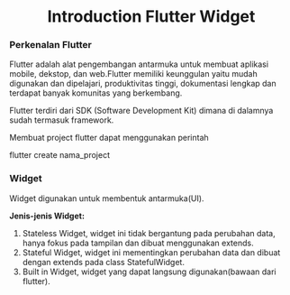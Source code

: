 <h1><center>Introduction Flutter Widget</center></h1>

### Perkenalan Flutter
<p>Flutter adalah alat pengembangan antarmuka untuk membuat aplikasi mobile, dekstop, dan web.Flutter memiliki keunggulan yaitu mudah digunakan dan dipelajari, produktivitas tinggi, dokumentasi lengkap dan terdapat banyak komunitas yang berkembang.</p>
<p>Flutter terdiri dari SDK (Software Development Kit) dimana di dalamnya sudah termasuk framework.</p>
<p>Membuat project flutter dapat menggunakan perintah</p>
<p>flutter create nama_project </p>

### Widget
<p>Widget digunakan untuk membentuk antarmuka(UI).</p>

**Jenis-jenis Widget:**
<ol>
  <li>Stateless Widget, widget ini tidak bergantung pada perubahan data, hanya fokus pada tampilan dan dibuat menggunakan extends.</li>
  <li>Stateful Widget, widget ini mementingkan perubahan data dan dibuat dengan extends pada class StatefulWidget.</li>
  <li>Built in Widget, widget yang dapat langsung digunakan(bawaan dari flutter).</li>
</ol>